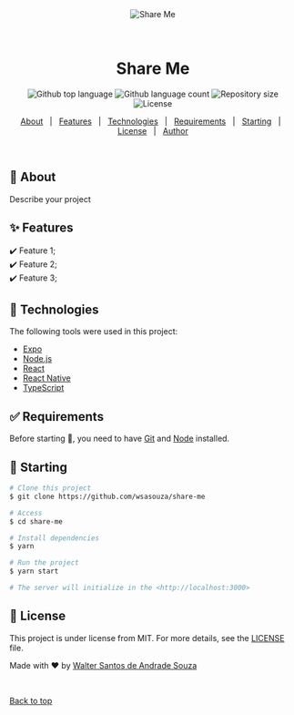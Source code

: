 <div align="center" id="top"> 
  <img src="./.github/app.gif" alt="Share Me" />

  &#xa0;

  <!-- <a href="https://shareme.netlify.app">Demo</a> -->
</div>

<h1 align="center">Share Me</h1>

<p align="center">
  <img alt="Github top language" src="https://img.shields.io/github/languages/top/wsasouza/share-me?color=56BEB8">

  <img alt="Github language count" src="https://img.shields.io/github/languages/count/wsasouza/share-me?color=56BEB8">

  <img alt="Repository size" src="https://img.shields.io/github/repo-size/wsasouza/share-me?color=56BEB8">

  <img alt="License" src="https://img.shields.io/github/license/wsasouza/share-me?color=56BEB8">

  <!-- <img alt="Github issues" src="https://img.shields.io/github/issues/wsasouza/share-me?color=56BEB8" /> -->

  <!-- <img alt="Github forks" src="https://img.shields.io/github/forks/wsasouza/share-me?color=56BEB8" /> -->

  <!-- <img alt="Github stars" src="https://img.shields.io/github/stars/wsasouza/share-me?color=56BEB8" /> -->
</p>

<!-- Status -->

<!-- <h4 align="center"> 
	🚧  Share Me 🚀 Under construction...  🚧
</h4> 

<hr> -->

<p align="center">
  <a href="#dart-about">About</a> &#xa0; | &#xa0; 
  <a href="#sparkles-features">Features</a> &#xa0; | &#xa0;
  <a href="#rocket-technologies">Technologies</a> &#xa0; | &#xa0;
  <a href="#white_check_mark-requirements">Requirements</a> &#xa0; | &#xa0;
  <a href="#checkered_flag-starting">Starting</a> &#xa0; | &#xa0;
  <a href="#memo-license">License</a> &#xa0; | &#xa0;
  <a href="https://github.com/wsasouza" target="_blank">Author</a>
</p>

<br>

## :dart: About ##

Describe your project

## :sparkles: Features ##

:heavy_check_mark: Feature 1;\
:heavy_check_mark: Feature 2;\
:heavy_check_mark: Feature 3;

## :rocket: Technologies ##

The following tools were used in this project:

- [Expo](https://expo.io/)
- [Node.js](https://nodejs.org/en/)
- [React](https://pt-br.reactjs.org/)
- [React Native](https://reactnative.dev/)
- [TypeScript](https://www.typescriptlang.org/)

## :white_check_mark: Requirements ##

Before starting :checkered_flag:, you need to have [Git](https://git-scm.com) and [Node](https://nodejs.org/en/) installed.

## :checkered_flag: Starting ##

```bash
# Clone this project
$ git clone https://github.com/wsasouza/share-me

# Access
$ cd share-me

# Install dependencies
$ yarn

# Run the project
$ yarn start

# The server will initialize in the <http://localhost:3000>
```

## :memo: License ##

This project is under license from MIT. For more details, see the [LICENSE](LICENSE.md) file.


Made with :heart: by <a href="https://github.com/wsasouza" target="_blank">Walter Santos de Andrade Souza</a>

&#xa0;

<a href="#top">Back to top</a>
